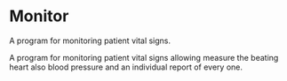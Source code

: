 # Monitor
A program for monitoring patient vital signs.

A program for monitoring patient vital signs allowing measure the beating heart also blood pressure and an individual report of every one.
